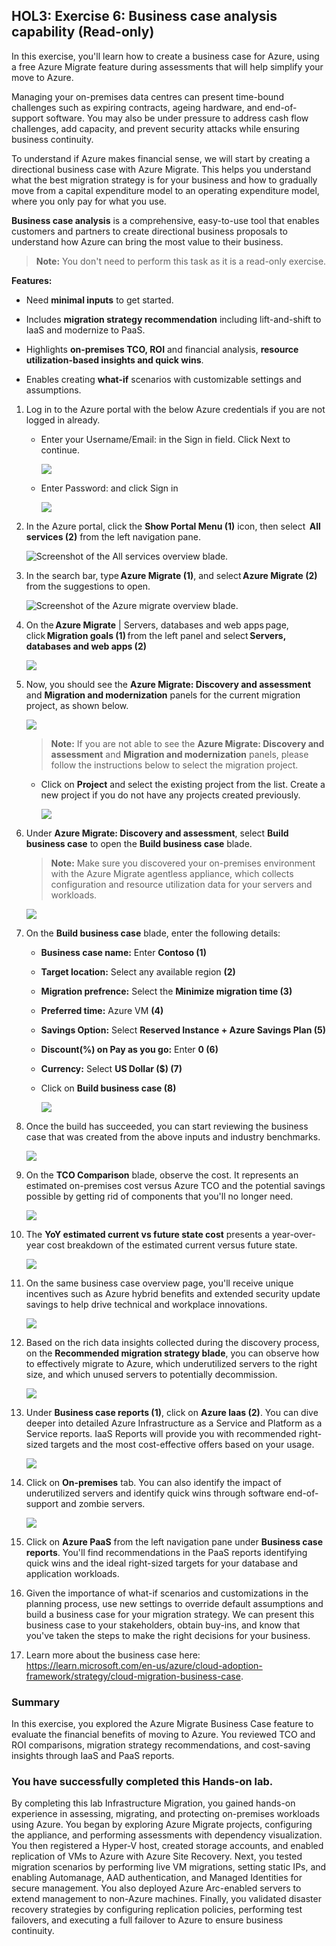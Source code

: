 ## HOL3: Exercise 6: Business case analysis capability (Read-only)

In this exercise, you'll learn how to create a business case for Azure, using a free Azure Migrate feature during assessments that will help simplify your move to Azure.

Managing your on-premises data centres can present time-bound challenges such as expiring contracts, ageing hardware, and end-of-support software. You may also be under pressure to address cash flow challenges, add capacity, and prevent security attacks while ensuring business continuity.

To understand if Azure makes financial sense, we will start by creating a directional business case with Azure Migrate. This helps you understand what the best migration strategy is for your business and how to gradually move from a capital expenditure model to an operating expenditure model, where you only pay for what you use.

**Business case analysis** is a comprehensive, easy-to-use tool that enables customers and partners to create directional business proposals to understand how Azure can bring the most value to their business.

> **Note:** You don't need to perform this task as it is a read-only exercise.

**Features:**

- Need **minimal inputs** to get started.

- Includes **migration strategy recommendation** including lift-and-shift to IaaS and modernize to PaaS.

- Highlights **on-premises TCO, ROI** and financial analysis, **resource utilization-based insights and quick wins**.

- Enables creating **what-if** scenarios with customizable settings and assumptions.

1. Log in to the Azure portal with the below Azure credentials if you are not logged in already.

    - Enter your Username/Email: <inject key="AzureAdUserEmail"></inject> in the Sign in field. Click Next to continue.
      
      ![](./Images/614-7-25-g6.png)
      
    - Enter Password: <inject key="AzureAdUserPassword"></inject> and click Sign in

      ![](./Images/614-7-25-g7.png)
    
1. In the Azure portal, click the **Show Portal Menu (1)** icon, then select  **All services (2)** from the left navigation pane.
 
    ![Screenshot of the All services overview blade.](Images/15-7-25-1l.png "All services Overview blade")

1. In the search bar, type **Azure Migrate (1)**, and select **Azure Migrate (2)** from the suggestions to open.
 
    ![Screenshot of the Azure migrate overview blade.](Images/infra-l1-new.png "Azmigrate Overview blade")

1. On the **Azure Migrate** | Servers, databases and web apps page, click **Migration goals (1)** from the left panel and select **Servers, databases and web apps (2)** 
 
    ![](Images/infra-l15.png)

1. Now, you should see the **Azure Migrate: Discovery and assessment** and **Migration and modernization** panels for the current migration project, as shown below.

    ![](Images/infra-l15-2.png)
    
    >**Note:** If you are not able to see the **Azure Migrate: Discovery and assessment** and **Migration and modernization** panels, please follow the instructions below to select the migration project.

     - Click on **Project** and select the existing project from the list. Create a new project if you do not have any projects created previously.

        ![](Images/15-7-read2.png)
        
1. Under **Azure Migrate: Discovery and assessment**, select **Build business case** to open the **Build business case** blade. 

    >**Note:** Make sure you discovered your on-premises environment with the Azure Migrate agentless appliance, which collects configuration and resource utilization data for your servers and workloads.

      ![](Images/15-7-read3a.png)
    
1. On the **Build business case** blade, enter the following details:
   
   - **Business case name:** Enter **Contoso (1)**
   - **Target location:** Select any available region **(2)**
   - **Migration prefrence:** Select the **Minimize migration time (3)**
   - **Preferred time:** Azure VM **(4)**
   - **Savings Option:** Select **Reserved Instance + Azure Savings Plan (5)**
   - **Discount(%) on Pay as you go:** Enter **0 (6)**
   - **Currency:** Select **US Dollar ($) (7)**
   - Click on **Build business case (8)**
     
      ![](Images/infra-new-3.png)
   
8. Once the build has succeeded, you can start reviewing the business case that was created from the above inputs and industry benchmarks.

     ![](Images/infra-new-4.png)
   
9. On the **TCO Comparison** blade, observe the cost. It represents an estimated on-premises cost versus Azure TCO and the potential savings possible by getting rid of components that you'll no longer need. 

     ![](Images/infra-new-5.png)
   
10. The **YoY estimated current vs future state cost** presents a year-over-year cost breakdown of the estimated current versus future state.

      ![](Images/infra-new-6.png)
    
11. On the same business case overview page, you'll receive unique incentives such as Azure hybrid benefits and extended security update savings to help drive technical and workplace innovations.

     ![](Images/infra-new-7.png)
    
12. Based on the rich data insights collected during the discovery process, on the **Recommended migration strategy blade**, you can observe how to effectively migrate to Azure, which underutilized servers to the right size, and which unused servers to potentially decommission.

     ![](Images/infra-new-8.png)
   
13. Under **Business case reports (1)**, click on **Azure Iaas (2)**. You can dive deeper into detailed Azure Infrastructure as a Service and Platform as a Service reports. IaaS Reports will provide you with recommended right-sized targets and the most cost-effective offers based on your usage.

     ![](Images/infra-new-9.png)

14. Click on **On-premises** tab. You can also identify the impact of underutilized servers and identify quick wins through software end-of-support and zombie servers.

      ![](Images/infra-new-10.png)

15. Click on **Azure PaaS** from the left navigation pane under **Business case reports**. You'll find recommendations in the PaaS reports identifying quick wins and the ideal right-sized targets for your database and application workloads.

16. Given the importance of what-if scenarios and customizations in the planning process, use new settings to override default assumptions and build a business case for your migration strategy. We can present this business case to your stakeholders, obtain buy-ins, and know that you've taken the steps to make the right decisions for your business.
     
17. Learn more about the business case here: https://learn.microsoft.com/en-us/azure/cloud-adoption-framework/strategy/cloud-migration-business-case.

### Summary

In this exercise, you explored the Azure Migrate Business Case feature to evaluate the financial benefits of moving to Azure. You reviewed TCO and ROI comparisons, migration strategy recommendations, and cost-saving insights through IaaS and PaaS reports.

### You have successfully completed this Hands-on lab.

By completing this lab Infrastructure Migration, you gained hands-on experience in assessing, migrating, and protecting on-premises workloads using Azure. You began by exploring Azure Migrate projects, configuring the appliance, and performing assessments with dependency visualization. You then registered a Hyper-V host, created storage accounts, and enabled replication of VMs to Azure with Azure Site Recovery. Next, you tested migration scenarios by performing live VM migrations, setting static IPs, and enabling Automanage, AAD authentication, and Managed Identities for secure management. You also deployed Azure Arc-enabled servers to extend management to non-Azure machines. Finally, you validated disaster recovery strategies by configuring replication policies, performing test failovers, and executing a full failover to Azure to ensure business continuity.
